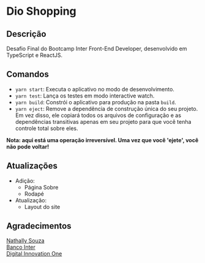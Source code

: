 # Dio Shopping

## Descrição

Desafio Final do Bootcamp Inter Front-End Developer, desenvolvido em TypeScript e ReactJS.

## Comandos

- `yarn start`: Executa o aplicativo no modo de desenvolvimento.
- `yarn test`: Lança os testes em modo interactive watch.
- `yarn build`: Constrói o aplicativo para produção na pasta `build`.
- `yarn eject`: Remove a dependência de construção única do seu projeto. Em vez disso, ele copiará todos os arquivos de configuração e as dependências transitivas apenas em seu projeto para que você tenha controle total sobre eles.

**Nota: aqui está uma operação irreversível. Uma vez que você 'ejete', você não pode voltar!**

## Atualizações

- Adição:
  - Página Sobre
  - Rodapé
- Atualização:
  - Layout do site

## Agradecimentos

[Nathally Souza](https://github.com/nathyts/)<br>
[Banco Inter](https://www.bancointer.com.br)<br>
[Digital Innovation One](https://www.dio.me)
